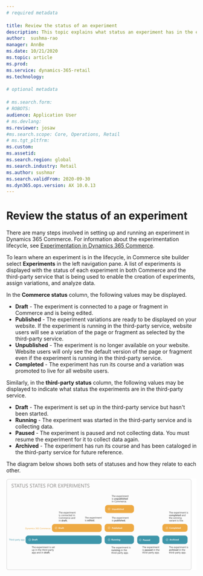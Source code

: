 ```yaml
---
# required metadata

title: Review the status of an experiment
description: This topic explains what status an experiment has in the experimentation lifecycle in Dynamics 365 Commerce. 
author:  sushma-rao 
manager: AnnBe
ms.date: 10/21/2020
ms.topic: article
ms.prod: 
ms.service: dynamics-365-retail
ms.technology: 

# optional metadata

# ms.search.form: 
# ROBOTS: 
audience: Application User
# ms.devlang: 
ms.reviewer: josaw
#ms.search.scope: Core, Operations, Retail
# ms.tgt_pltfrm: 
ms.custom: 
ms.assetid: 
ms.search.region: global
ms.search.industry: Retail
ms.author: sushmar
ms.search.validFrom: 2020-09-30
ms.dyn365.ops.version: AX 10.0.13
---
```


# Review the status of an experiment
There are many steps involved in setting up and running an experiment in Dynamics 365 Commerce. For information about the experimentation lifecycle, see [Experimentation in Dynamics 365 Commerce](experimentation-overview.md).

To learn where an experiment is in the lifecycle, in Commerce site builder select **Experiments** in the left navigation pane. A list of experiments is displayed with the status of each experiment in both Commerce and the third-party service that is being used to enable the creation of experiments, assign variations, and analyze data.

In the **Commerce status** column, the following values may be displayed. 
- **Draft** - The experiment is connected to a page or fragment in Commerce and is being edited.
- **Published** - The experiment variations are ready to be displayed on your website. If the experiment is running in the third-party service, website users will see a variation of the page or fragment as selected by the third-party service.
- **Unpublished** - The experiment is no longer available on your website. Website users will only see the default version of the page or fragment even if the experiment is running in the third-party service.
- **Completed** - The experiment has run its course and a variation was promoted to live for all website users.

Similarly, in the **third-party status** column, the following values may be displayed to indicate what status the experiments are in the third-party service.
- **Draft** - The experiment is set up in the third-party service but hasn't been started.
- **Running** - The experiment was started in the third-party service and is collecting data.
- **Paused** - The experiment is paused and not collecting data. You must resume the experiment for it to collect data again.
- **Archived** - The experiment has run its course and has been cataloged in the third-party service for future reference.

The diagram below shows both sets of statuses and how they relate to each other.

[ ![Experimentation statuses](./media/experimentation_statuses.svg) ](./media/experimentation_statuses.svg#lightbox)
